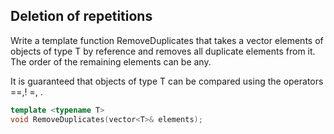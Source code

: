 ## Deletion of repetitions
Write a template function RemoveDuplicates that takes a vector elements of objects of type T by reference and removes all duplicate elements from it. The order of the remaining elements can be any.

It is guaranteed that objects of type T can be compared using the operators ==,! =, <And>.
```cpp
template <typename T>
void RemoveDuplicates(vector<T>& elements);
```
